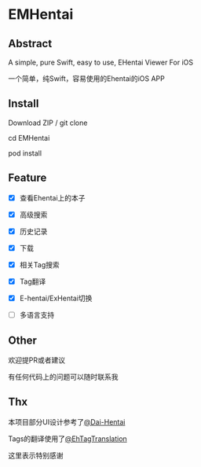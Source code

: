 # EMHentai


## Abstract

A simple, pure Swift, easy to use, EHentai Viewer For iOS

一个简单，纯Swift，容易使用的Ehentai的iOS APP



## Install

Download ZIP / git clone

cd EMHentai

pod install



## Feature

- [x] 查看Ehentai上的本子
- [x] 高级搜索
- [x] 历史记录
- [x] 下载
- [x] 相关Tag搜索
- [x] Tag翻译
- [x] E-hentai/ExHentai切换
- [ ] 多语言支持



## Other

欢迎提PR或者建议

有任何代码上的问题可以随时联系我



## Thx

本项目部分UI设计参考了[@Dai-Hentai](https://github.com/DaidoujiChen/Dai-Hentai)

Tags的翻译使用了[@EhTagTranslation](https://github.com/EhTagTranslation/Database)

这里表示特别感谢
